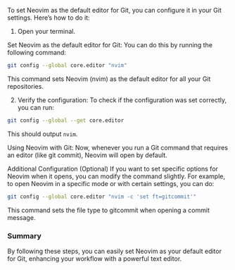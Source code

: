 To set Neovim as the default editor for Git, you can configure it in your Git settings. Here’s how to do it:

1. Open your terminal.

Set Neovim as the default editor for Git: You can do this by running the following command:
```bash
git config --global core.editor "nvim"
```
This command sets Neovim (nvim) as the default editor for all your Git repositories.

2. Verify the configuration: To check if the configuration was set correctly, you can run:
```bash
git config --global --get core.editor
```
This should output `nvim`.

Using Neovim with Git: Now, whenever you run a Git command that requires an editor (like git commit), Neovim will open by default.

Additional Configuration (Optional)
If you want to set specific options for Neovim when it opens, you can modify the command slightly. For example, to open Neovim in a specific mode or with certain settings, you can do:
```bash
git config --global core.editor "nvim -c 'set ft=gitcommit'"
```
This command sets the file type to gitcommit when opening a commit message.

### Summary
By following these steps, you can easily set Neovim as your default editor for Git, enhancing your workflow with a powerful text editor.
